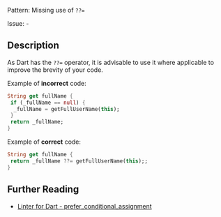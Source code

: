 Pattern: Missing use of `??=`

Issue: -

## Description

As Dart has the `??=` operator, it is advisable to use it where applicable to improve the brevity of your code.

Example of **incorrect** code:
```dart
String get fullName {
 if (_fullName == null) {
  _fullName = getFullUserName(this);
 }
 return _fullName;
}
```

Example of **correct** code:
```dart
String get fullName {
 return _fullName ??= getFullUserName(this);;
}
```

## Further Reading

* [Linter for Dart - prefer_conditional_assignment](https://dart-lang.github.io/linter/lints/prefer_conditional_assignment.html)